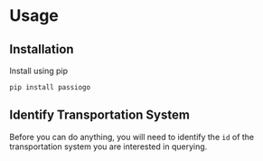 
# Usage

## Installation

Install using pip

```
pip install passiogo
```

## Identify Transportation System

Before you can do anything, you will need to identify the `id` of the transportation system you are interested in querying.

```python

```